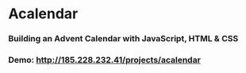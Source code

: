 # Acalendar

### Building an Advent Calendar with JavaScript, HTML & CSS

### Demo: http://185.228.232.41/projects/acalendar